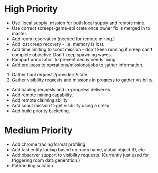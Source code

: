 # High Priority

- Use 'local supply' mission for both local supply and remote mine.
- Use correct screeps-game-api crate once owner fix is merged in to master.
- Add room reservation (needed for remote mining.)
- Add lost creep recovery - i.e. memory is lost.
- Add time limiting to scout mission - don't keep running if creep can't complete objective. Don't keep spawning waves.
- Rampart priorization to prevent decay needs fixing.
- Add pre-pass to operations/missions/jobs to gather information.
1. Gather haul requests/providers/state.
2. Gather visibility requests and missions in progress to gather visibility.
- Add hauling requests and in-progress deliveries.
- Add remote mining capability.
- Add remote claiming ability.
- Add scout mission to get visibility using a creep.
- Add build priority bucketing.

# Medium Priority

- Add chrome tracing format profiling.
- Add fast entity lookup based on room name, global object ID, etc.
- Add observer support to visibility requests. (Currently just used for triggering room data generation.)
- Pathfinding solution.
